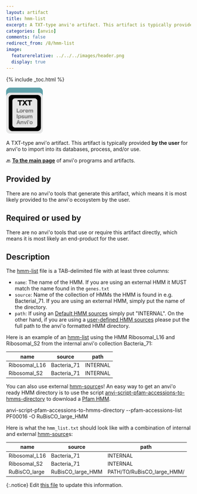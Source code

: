 ```yaml
---
layout: artifact
title: hmm-list
excerpt: A TXT-type anvi'o artifact. This artifact is typically provided by the user for anvi'o to import into its databases, process, and/or use.
categories: [anvio]
comments: false
redirect_from: /8/hmm-list
image:
  featurerelative: ../../../images/header.png
  display: true
---
```



{% include _toc.html %}


<img src="../../images/icons/TXT.png" alt="TXT" style="width:100px; border:none" />

A TXT-type anvi'o artifact. This artifact is typically provided **by the user** for anvi'o to import into its databases, process, and/or use.

🔙 **[To the main page](../../)** of anvi'o programs and artifacts.

## Provided by


There are no anvi'o tools that generate this artifact, which means it is most likely provided to the anvi'o ecosystem by the user.


## Required or used by


There are no anvi'o tools that use or require this artifact directly, which means it is most likely an end-product for the user.


## Description

The <span class="artifact-n">[hmm-list](/help/8/artifacts/hmm-list)</span> file is a TAB-delimited file with at least three columns:

* `name`: The name of the HMM. If you are using an external HMM it MUST match the name found in the `genes.txt`
* `source`: Name of the collection of HMMs the HMM is found in e.g. Bacterial_71. If you are using an external HMM, simply put the name of the directory.
* `path`: If using an [Default HMM sources](http://127.0.0.1:4000/help/main/artifacts/hmm-source/#default-hmm-sources) simply put "INTERNAL". On the other hand, if you are using a [user-defined HMM sources](http://127.0.0.1:4000/help/main/artifacts/hmm-source/#user-defined-hmm-sources) please put the full path to the anvi'o formatted HMM directory.

Here is an example of an <span class="artifact-n">[hmm-list](/help/8/artifacts/hmm-list)</span> using the HMM Ribosomal_L16 and Ribosomal_S2 from the internal anvi'o collection Bacteria_71:

| name          | source      | path     |
|---------------|-------------|----------|
| Ribosomal_L16 | Bacteria_71 | INTERNAL |
| Ribosomal_S2  | Bacteria_71 | INTERNAL |

You can also use external <span class="artifact-n">[hmm-source](/help/8/artifacts/hmm-source)</span>s! An easy way to get an anvi'o ready HMM directory is to use the script <span class="artifact-p">[anvi-script-pfam-accessions-to-hmms-directory](/help/8/programs/anvi-script-pfam-accessions-to-hmms-directory)</span> to download a [Pfam HMM](https://pfam.xfam.org/).

<div class="codeblock" markdown="1">
anvi&#45;script&#45;pfam&#45;accessions&#45;to&#45;hmms&#45;directory &#45;&#45;pfam&#45;accessions&#45;list PF00016 &#45;O RuBisCO_large_HMM
</div>

Here is what the `hmm_list.txt` should look like with a combination of internal and external <span class="artifact-n">[hmm-source](/help/8/artifacts/hmm-source)</span>s:  

| name          | source            | path                       |
|---------------|-------------------|----------------------------|
| Ribosomal_L16 | Bacteria_71       | INTERNAL                   |
| Ribosomal_S2  | Bacteria_71       | INTERNAL                   |
| RuBisCO_large | RuBisCO_large_HMM | PATH/TO/RuBisCO_large_HMM/ |

{:.notice}
Edit [this file](https://github.com/merenlab/anvio/tree/master/anvio/docs/artifacts/hmm-list.md) to update this information.

